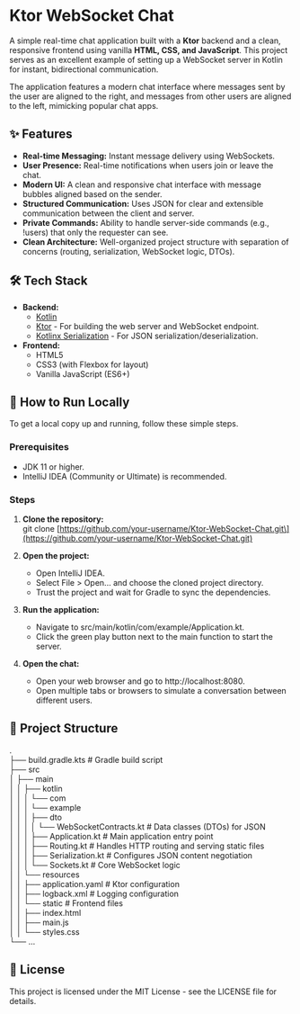 # **Ktor WebSocket Chat**

A simple real-time chat application built with a **Ktor** backend and a clean, responsive frontend using vanilla **HTML, CSS, and JavaScript**. This project serves as an excellent example of setting up a WebSocket server in Kotlin for instant, bidirectional communication.

The application features a modern chat interface where messages sent by the user are aligned to the right, and messages from other users are aligned to the left, mimicking popular chat apps.

## **✨ Features**

* **Real-time Messaging:** Instant message delivery using WebSockets.  
* **User Presence:** Real-time notifications when users join or leave the chat.  
* **Modern UI:** A clean and responsive chat interface with message bubbles aligned based on the sender.  
* **Structured Communication:** Uses JSON for clear and extensible communication between the client and server.  
* **Private Commands:** Ability to handle server-side commands (e.g., \!users) that only the requester can see.  
* **Clean Architecture:** Well-organized project structure with separation of concerns (routing, serialization, WebSocket logic, DTOs).

## **🛠️ Tech Stack**

* **Backend:**  
  * [Kotlin](https://kotlinlang.org/)  
  * [Ktor](https://ktor.io/) \- For building the web server and WebSocket endpoint.  
  * [Kotlinx Serialization](https://github.com/Kotlin/kotlinx.serialization) \- For JSON serialization/deserialization.  
* **Frontend:**  
  * HTML5  
  * CSS3 (with Flexbox for layout)  
  * Vanilla JavaScript (ES6+)

## **🚀 How to Run Locally**

To get a local copy up and running, follow these simple steps.

### **Prerequisites**

* JDK 11 or higher.  
* IntelliJ IDEA (Community or Ultimate) is recommended.

### **Steps**

1. **Clone the repository:**  
   git clone \[https://github.com/your-username/Ktor-WebSocket-Chat.git\](https://github.com/your-username/Ktor-WebSocket-Chat.git)

2. **Open the project:**  
   * Open IntelliJ IDEA.  
   * Select File \> Open... and choose the cloned project directory.  
   * Trust the project and wait for Gradle to sync the dependencies.  
3. **Run the application:**  
   * Navigate to src/main/kotlin/com/example/Application.kt.  
   * Click the green play button next to the main function to start the server.  
4. **Open the chat:**  
   * Open your web browser and go to http://localhost:8080.  
   * Open multiple tabs or browsers to simulate a conversation between different users.

## **📂 Project Structure**

.  
├── build.gradle.kts        \# Gradle build script  
├── src  
│   ├── main  
│   │   ├── kotlin  
│   │   │   └── com  
│   │   │       └── example  
│   │   │           ├── dto  
│   │   │           │   └── WebSocketContracts.kt  \# Data classes (DTOs) for JSON  
│   │   │           ├── Application.kt           \# Main application entry point  
│   │   │           ├── Routing.kt               \# Handles HTTP routing and serving static files  
│   │   │           ├── Serialization.kt         \# Configures JSON content negotiation  
│   │   │           └── Sockets.kt               \# Core WebSocket logic  
│   │   └── resources  
│   │       ├── application.yaml     \# Ktor configuration  
│   │       ├── logback.xml          \# Logging configuration  
│   │       └── static               \# Frontend files  
│   │           ├── index.html  
│   │           ├── main.js  
│   │           └── styles.css  
└── ...

## **📄 License**

This project is licensed under the MIT License \- see the LICENSE file for details.